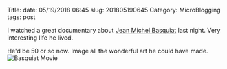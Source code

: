 Title: 
date: 05/19/2018 06:45
slug: 201805190645
Category: MicroBlogging
tags: post

I watched a great documentary about [Jean Michel Basquiat](https://amzn.to/2Kzc9HK) last night. Very interesting life he lived. 

He'd be 50 or so now. Image all the wonderful art he could have made. ![Basquiat Movie](https://images-na.ssl-images-amazon.com/images/I/81LUEDpWN3L._SY445_.jpg)